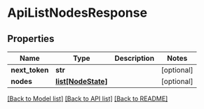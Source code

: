 # ApiListNodesResponse

## Properties
Name | Type | Description | Notes
------------ | ------------- | ------------- | -------------
**next_token** | **str** |  | [optional] 
**nodes** | [**list[NodeState]**](NodeState.md) |  | [optional] 

[[Back to Model list]](../README.md#documentation-for-models) [[Back to API list]](../README.md#documentation-for-api-endpoints) [[Back to README]](../README.md)

